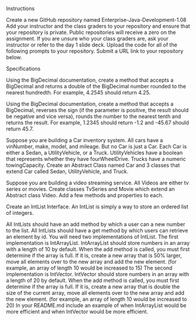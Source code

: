 Instructions

Create a new GitHub repository named Enterprise-Java-Development-1.08
Add your instructor and the class graders to your repository and ensure that your repository is private. Public repositories will receive a zero on the assignment.
If you are unsure who your class graders are, ask your instructor or refer to the day 1 slide deck.
Upload the code for all of the following prompts to your repository.
Submit a URL link to your repository below.



Specifications

Using the BigDecimal documentation, create a method that accepts a BigDecimal and returns a double of the BigDecimal number rounded to the nearest hundredth. For example, 4.2545 should return 4.25.

Using the BigDecimal documentation, create a method that accepts a BigDecimal, reverses the sign (if the parameter is positive, the result should be negative and vice versa), rounds the number to the nearest tenth and returns the result. For example, 1.2345 should return -1.2 and -45.67 should return 45.7.

Suppose you are building a Car inventory system. All cars have a vinNumber, make, model, and mileage. But no Car is just a Car. Each Car is either a Sedan, a UtilityVehicle, or a Truck. UtilityVehicles have a boolean that represents whether they have fourWheelDrive. Trucks have a numeric towingCapacity. Create an Abstract Class named Car and 3 classes that extend Car called Sedan, UtilityVehicle, and Truck.

Suppose you are building a video streaming service. All Videos are either tv series or movies. Create classes TvSeries and Movie which extend an Abstract class Video. Add a few methods and properties to each.

Create an IntList Interface. An IntList is simply a way to store an ordered list of integers.

All IntLists should have an add method by which a user can a new number to the list.
All IntLists should have a get method by which users can retrieve an element by id.
You will need two implementations of IntList.
The first implementation is IntArrayList. IntArrayList should store numbers in an array with a length of 10 by default. When the add method is called, you must first determine if the array is full. If it is, create a new array that is 50% larger, move all elements over to the new array and add the new element. (for example, an array of length 10 would be increased to 15)
The second implementation is IntVector. IntVector should store numbers in an array with a length of 20 by default. When the add method is called, you must first determine if the array is full. If it is, create a new array that is double the size of the current array, move all elements over to the new array and add the new element. (for example, an array of length 10 would be increased to 20)
In your README.md include an example of when IntArrayList would be more efficient and when IntVector would be more efficient.